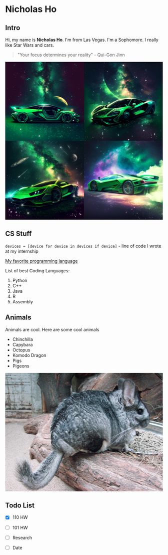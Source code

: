 # Nicholas Ho

## Intro

Hi, my name is **Nicholas Ho**. I'm from Las Vegas. I'm a Sophomore. I really like Star Wars and cars. 

> "Your focus determines your reality" - Qui-Gon Jinn

![Green car](supercar.png)


## CS Stuff

`devices = [device for device in devices if device]` - line of code I wrote at my internship

[My favorite programming language](README.md)

List of best Coding Languages:
1. Python
2. C++
3. Java
4. R
5. Assembly

## Animals

Animals are cool. Here are some cool animals

- Chinchilla
- Capybara
- Octopus
- Komodo Dragon
- Pigs
- Pigeons

![Chinchilla](chinchilla.JPG)

## Todo List
- [x] 110 HW
- [ ] 101 HW
- [ ] Research
- [ ] Date










